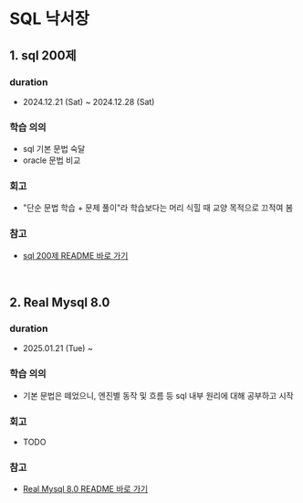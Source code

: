 # SQL 낙서장

## 1. sql 200제

### duration

- 2024.12.21 (Sat) ~ 2024.12.28 (Sat)

### 학습 의의

- sql 기본 문법 숙달
- oracle 문법 비교

### 회고

- "단순 문법 학습 + 문제 풀이"라 학습보다는 머리 식힐 때 교양 목적으로 끄적여 봄

### 참고

- <a href="">sql 200제 README 바로 가기</a>

<br />

## 2. Real Mysql 8.0

### duration

- 2025.01.21 (Tue) ~

### 학습 의의

- 기본 문법은 떼었으니, 엔진별 동작 및 흐름 등 sql 내부 원리에 대해 공부하고 시작

### 회고

- TODO

### 참고

- <a href="">Real Mysql 8.0 README 바로 가기</a>
